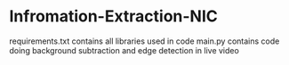 # Infromation-Extraction-NIC
requirements.txt contains all libraries used in code
main.py contains code doing background subtraction and edge detection in live video
